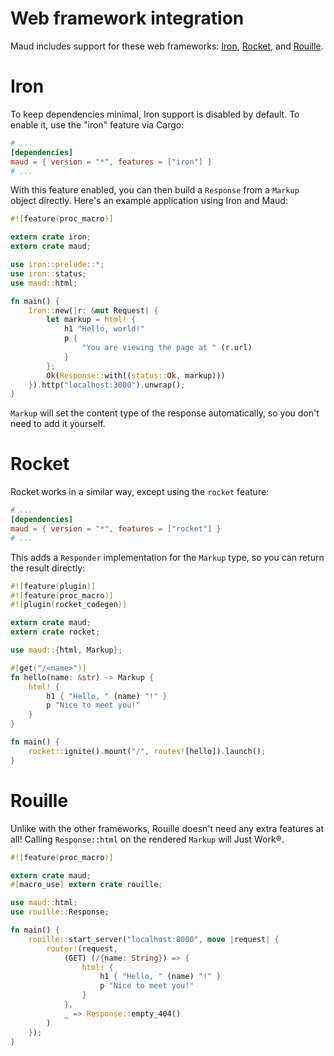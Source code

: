 # Web framework integration

Maud includes support for these web frameworks: [Iron], [Rocket], and [Rouille].

[Iron]: http://ironframework.io
[Rocket]: https://rocket.rs/
[Rouille]: https://github.com/tomaka/rouille

# Iron

To keep dependencies minimal, Iron support is disabled by default. To enable it, use the "iron" feature via Cargo:

```toml
# ...
[dependencies]
maud = { version = "*", features = ["iron"] }
# ...
```

With this feature enabled, you can then build a `Response` from a `Markup` object directly. Here's an example application using Iron and Maud:

```rust
#![feature(proc_macro)]

extern crate iron;
extern crate maud;

use iron::prelude::*;
use iron::status;
use maud::html;

fn main() {
    Iron::new(|r: &mut Request| {
        let markup = html! {
            h1 "Hello, world!"
            p {
                "You are viewing the page at " (r.url)
            }
        };
        Ok(Response::with((status::Ok, markup)))
    }).http("localhost:3000").unwrap();
}
```

`Markup` will set the content type of the response automatically, so you don't need to add it yourself.

# Rocket

Rocket works in a similar way, except using the `rocket` feature:

```toml
# ...
[dependencies]
maud = { version = "*", features = ["rocket"] }
# ...
```

This adds a `Responder` implementation for the `Markup` type, so you can return the result directly:

```rust
#![feature(plugin)]
#![feature(proc_macro)]
#![plugin(rocket_codegen)]

extern crate maud;
extern crate rocket;

use maud::{html, Markup};

#[get("/<name>")]
fn hello(name: &str) -> Markup {
    html! {
        h1 { "Hello, " (name) "!" }
        p "Nice to meet you!"
    }
}

fn main() {
    rocket::ignite().mount("/", routes![hello]).launch();
}
```

# Rouille

Unlike with the other frameworks, Rouille doesn't need any extra features at all! Calling `Response::html` on the rendered `Markup` will Just Work®.

```rust
#![feature(proc_macro)]

extern crate maud;
#[macro_use] extern crate rouille;

use maud::html;
use rouille::Response;

fn main() {
    rouille::start_server("localhost:8000", move |request| {
        router!(request,
            (GET) (/{name: String}) => {
                html! {
                    h1 { "Hello, " (name) "!" }
                    p "Nice to meet you!"
                }
            },
            _ => Response::empty_404()
        )
    });
}
```
